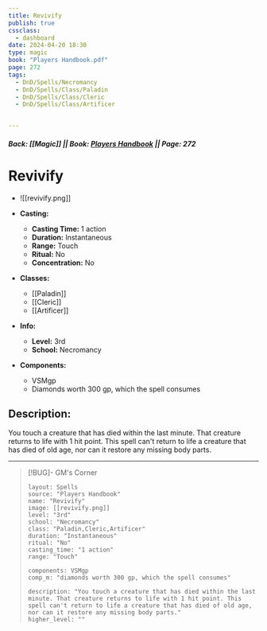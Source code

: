 ```yaml
---
title: Revivify
publish: true
cssclass:
  - dashboard
date: 2024-04-20 18:30
type: magic
book: "Players Handbook.pdf"
page: 272
tags:
  - DnD/Spells/Necromancy
  - DnD/Spells/Class/Paladin
  - DnD/Spells/Class/Cleric
  - DnD/Spells/Class/Artificer


---
```


##### Back: [[Magic]] || Book: [Players Handbook](https://drive.google.com/drive/folders/1O5bhpYizcIT5xxAoLOuzCRht_PVS7VSG?usp=sharing) || Page: 272

# Revivify
- ![[revivify.png]]
- **Casting:**
    - **Casting Time:** 1 action
    - **Duration:** Instantaneous
    - **Range:** Touch
    - **Ritual:** No
    - **Concentration:** No
- **Classes:**
    - [[Paladin]]
    - [[Cleric]]
    - [[Artificer]]

- **Info:**
    - **Level:** 3rd
    - **School:** Necromancy
- **Components:**
    - VSMgp
    - Diamonds worth 300 gp, which the spell consumes

## Description:
You touch a creature that has died within the last minute. That creature returns to life with 1 hit point. This spell can't return to life a creature that has died of old age, nor can it restore any missing body parts.



---

> [!BUG]- GM's Corner
>
> ```statblock
> layout: Spells
> source: "Players Handbook"
> name: "Revivify"
> image: [[revivify.png]]
> level: "3rd"
> school: "Necromancy"
> class: "Paladin,Cleric,Artificer"
> duration: "Instantaneous"
> ritual: "No"
> casting_time: "1 action"
> range: "Touch"
>
> components: VSMgp
> comp_m: "diamonds worth 300 gp, which the spell consumes"
>
> description: "You touch a creature that has died within the last minute. That creature returns to life with 1 hit point. This spell can't return to life a creature that has died of old age, nor can it restore any missing body parts."
> higher_level: ""
> ```
